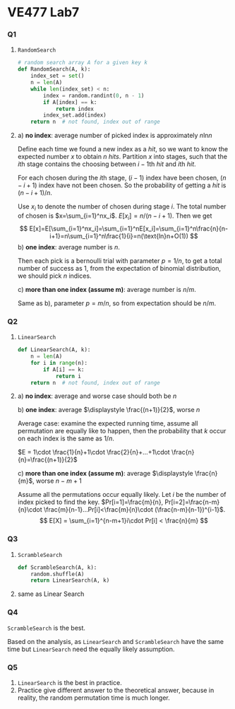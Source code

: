 # VE477 Lab7

### Q1

1. `RandomSearch`

   ```python
   # random search array A for a given key k
   def RandomSearch(A, k):
       index_set = set()
       n = len(A)
       while len(index_set) < n:
           index = random.randint(0, n - 1)
           if A[index] == k:
               return index
           index_set.add(index)
       return n  # not found, index out of range
   ```

2. a) **no index**: average number of picked index is approximately $n\text{ln}n$

   Define each time we found a new index as a *hit*, so we want to know the expected number $x$ to obtain $n$ *hits*. Partition $x$ into stages, such that the $i$th stage contains the choosing between $i-1$th $hit$ and $i$th $hit$. 

   For each chosen during the $i$th stage, $(i-1)$ index have been chosen, $(n-i+1)$ index have not been chosen. So the probability of getting a $hit$ is $(n-i+1)/n$. 

   Use $x_i$ to denote the number of chosen during stage $i$. The total number of chosen is $x=\sum_{i=1}^nx_i$. $E[x_i]=n/(n-i+1)$. Then we get 
   $$
   E[x]=E[\sum_{i=1}^nx_i]=\sum_{i=1}^nE[x_i]=\sum_{i=1}^n\frac{n}{n-i+1}=n\sum_{i=1}^n\frac{1}{i}=n(\text{ln}n+O(1))
   $$
   b) **one index**: average number is $n$.

   Then each pick is a bernoulli trial with parameter $p=1/n$, to get a total number of success as $1$, from the expectation of binomial distribution, we should pick $n$ indices. 

   c) **more than one index (assume m)**: average number is $n/m$. 

   Same as b), parameter $p=m/n$, so from expectation should be $n/m$. 

### Q2

1. `LinearSearch`

   ```python
   def LinearSearch(A, k):
       n = len(A)
       for i in range(n):
           if A[i] == k:
               return i
       return n  # not found, index out of range
   ```

2. a) **no index**: average and worse case should both be $n$

   b) **one index**: average $\displaystyle \frac{(n+1)}{2}$, worse $n$

   Average case: examine the expected running time, assume all permutation are equally like to happen, then the probability that $k$ occur on each index is the same as $1/n$. 

   $E = 1\cdot \frac{1}{n}+1\cdot \frac{2}{n}+…+1\cdot \frac{n}{n}=\frac{(n+1)}{2}$ 

   c) **more than one index (assume m)**: average $\displaystyle \frac{n}{m}$, worse $n-m+1$ 

   Assume all the permutations occur equally likely. Let $i$ be the number of index picked to find the key. $Pr[i=1]=\frac{m}{n}, Pr[i=2]=\frac{n-m}{n}\cdot \frac{m}{n-1}…Pr[i]<\frac{m}{n}\cdot (\frac{n-m}{n-1})^{i-1}$.  
   $$
   E[X] = \sum_{i=1}^{n-m+1}i\cdot Pr[i] < \frac{n}{m}
   $$



### Q3

1. `ScrambleSearch`

   ```python
   def ScrambleSearch(A, k):
       random.shuffle(A)
       return LinearSearch(A, k)
   ```

2. same as Linear Search 

### Q4

`ScrambleSearch` is the best. 

Based on the analysis, as `LinearSearch` and `ScrambleSearch` have the same time but `LinearSearch` need the equally likely assumption.

### Q5

1. `LinearSearch` is the best in practice. 
2. Practice give different answer to the theoretical answer, because in reality, the random permutation time is much longer.